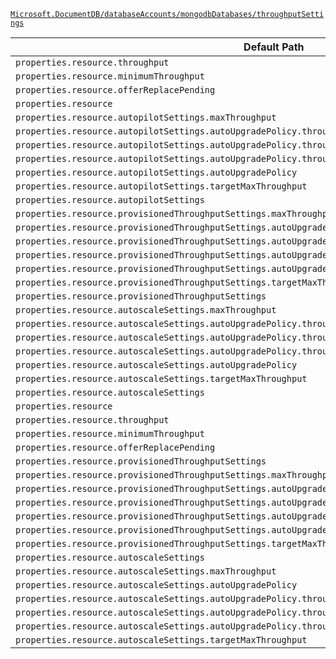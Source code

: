 [`Microsoft.DocumentDB/databaseAccounts/mongodbDatabases/throughputSettings`](https://docs.microsoft.com/en-us/azure/templates/microsoft.documentdb/databaseaccounts/mongodbdatabases/throughputsettings)

| Default Path | Alias |
|---|---|
| `properties.resource.throughput` | `Microsoft.DocumentDB/databaseAccounts/mongodbDatabases/throughputSettings/default.resource.throughput` |
| `properties.resource.minimumThroughput` | `Microsoft.DocumentDB/databaseAccounts/mongodbDatabases/throughputSettings/default.resource.minimumThroughput` |
| `properties.resource.offerReplacePending` | `Microsoft.DocumentDB/databaseAccounts/mongodbDatabases/throughputSettings/default.resource.offerReplacePending` |
| `properties.resource` | `Microsoft.DocumentDB/databaseAccounts/mongodbDatabases/throughputSettings/default.resource` |
| `properties.resource.autopilotSettings.maxThroughput` | `Microsoft.DocumentDB/databaseAccounts/mongodbDatabases/throughputSettings/default.resource.autopilotSettings.maxThroughput` |
| `properties.resource.autopilotSettings.autoUpgradePolicy.throughputPolicy.isEnabled` | `Microsoft.DocumentDB/databaseAccounts/mongodbDatabases/throughputSettings/default.resource.autopilotSettings.autoUpgradePolicy.throughputPolicy.isEnabled` |
| `properties.resource.autopilotSettings.autoUpgradePolicy.throughputPolicy.incrementPercent` | `Microsoft.DocumentDB/databaseAccounts/mongodbDatabases/throughputSettings/default.resource.autopilotSettings.autoUpgradePolicy.throughputPolicy.incrementPercent` |
| `properties.resource.autopilotSettings.autoUpgradePolicy.throughputPolicy` | `Microsoft.DocumentDB/databaseAccounts/mongodbDatabases/throughputSettings/default.resource.autopilotSettings.autoUpgradePolicy.throughputPolicy` |
| `properties.resource.autopilotSettings.autoUpgradePolicy` | `Microsoft.DocumentDB/databaseAccounts/mongodbDatabases/throughputSettings/default.resource.autopilotSettings.autoUpgradePolicy` |
| `properties.resource.autopilotSettings.targetMaxThroughput` | `Microsoft.DocumentDB/databaseAccounts/mongodbDatabases/throughputSettings/default.resource.autopilotSettings.targetMaxThroughput` |
| `properties.resource.autopilotSettings` | `Microsoft.DocumentDB/databaseAccounts/mongodbDatabases/throughputSettings/default.resource.autopilotSettings` |
| `properties.resource.provisionedThroughputSettings.maxThroughput` | `Microsoft.DocumentDB/databaseAccounts/mongodbDatabases/throughputSettings/default.resource.provisionedThroughputSettings.maxThroughput` |
| `properties.resource.provisionedThroughputSettings.autoUpgradePolicy.throughputPolicy.isEnabled` | `Microsoft.DocumentDB/databaseAccounts/mongodbDatabases/throughputSettings/default.resource.provisionedThroughputSettings.autoUpgradePolicy.throughputPolicy.isEnabled` |
| `properties.resource.provisionedThroughputSettings.autoUpgradePolicy.throughputPolicy.incrementPercent` | `Microsoft.DocumentDB/databaseAccounts/mongodbDatabases/throughputSettings/default.resource.provisionedThroughputSettings.autoUpgradePolicy.throughputPolicy.incrementPercent` |
| `properties.resource.provisionedThroughputSettings.autoUpgradePolicy.throughputPolicy` | `Microsoft.DocumentDB/databaseAccounts/mongodbDatabases/throughputSettings/default.resource.provisionedThroughputSettings.autoUpgradePolicy.throughputPolicy` |
| `properties.resource.provisionedThroughputSettings.autoUpgradePolicy` | `Microsoft.DocumentDB/databaseAccounts/mongodbDatabases/throughputSettings/default.resource.provisionedThroughputSettings.autoUpgradePolicy` |
| `properties.resource.provisionedThroughputSettings.targetMaxThroughput` | `Microsoft.DocumentDB/databaseAccounts/mongodbDatabases/throughputSettings/default.resource.provisionedThroughputSettings.targetMaxThroughput` |
| `properties.resource.provisionedThroughputSettings` | `Microsoft.DocumentDB/databaseAccounts/mongodbDatabases/throughputSettings/default.resource.provisionedThroughputSettings` |
| `properties.resource.autoscaleSettings.maxThroughput` | `Microsoft.DocumentDB/databaseAccounts/mongodbDatabases/throughputSettings/default.resource.autoscaleSettings.maxThroughput` |
| `properties.resource.autoscaleSettings.autoUpgradePolicy.throughputPolicy.isEnabled` | `Microsoft.DocumentDB/databaseAccounts/mongodbDatabases/throughputSettings/default.resource.autoscaleSettings.autoUpgradePolicy.throughputPolicy.isEnabled` |
| `properties.resource.autoscaleSettings.autoUpgradePolicy.throughputPolicy.incrementPercent` | `Microsoft.DocumentDB/databaseAccounts/mongodbDatabases/throughputSettings/default.resource.autoscaleSettings.autoUpgradePolicy.throughputPolicy.incrementPercent` |
| `properties.resource.autoscaleSettings.autoUpgradePolicy.throughputPolicy` | `Microsoft.DocumentDB/databaseAccounts/mongodbDatabases/throughputSettings/default.resource.autoscaleSettings.autoUpgradePolicy.throughputPolicy` |
| `properties.resource.autoscaleSettings.autoUpgradePolicy` | `Microsoft.DocumentDB/databaseAccounts/mongodbDatabases/throughputSettings/default.resource.autoscaleSettings.autoUpgradePolicy` |
| `properties.resource.autoscaleSettings.targetMaxThroughput` | `Microsoft.DocumentDB/databaseAccounts/mongodbDatabases/throughputSettings/default.resource.autoscaleSettings.targetMaxThroughput` |
| `properties.resource.autoscaleSettings` | `Microsoft.DocumentDB/databaseAccounts/mongodbDatabases/throughputSettings/default.resource.autoscaleSettings` |
| `properties.resource` | `Microsoft.DocumentDB/databaseAccounts/mongodbDatabases/throughputSettings/resource` |
| `properties.resource.throughput` | `Microsoft.DocumentDB/databaseAccounts/mongodbDatabases/throughputSettings/resource.throughput` |
| `properties.resource.minimumThroughput` | `Microsoft.DocumentDB/databaseAccounts/mongodbDatabases/throughputSettings/resource.minimumThroughput` |
| `properties.resource.offerReplacePending` | `Microsoft.DocumentDB/databaseAccounts/mongodbDatabases/throughputSettings/resource.offerReplacePending` |
| `properties.resource.provisionedThroughputSettings` | `Microsoft.DocumentDB/databaseAccounts/mongodbDatabases/throughputSettings/resource.provisionedThroughputSettings` |
| `properties.resource.provisionedThroughputSettings.maxThroughput` | `Microsoft.DocumentDB/databaseAccounts/mongodbDatabases/throughputSettings/resource.provisionedThroughputSettings.maxThroughput` |
| `properties.resource.provisionedThroughputSettings.autoUpgradePolicy` | `Microsoft.DocumentDB/databaseAccounts/mongodbDatabases/throughputSettings/resource.provisionedThroughputSettings.autoUpgradePolicy` |
| `properties.resource.provisionedThroughputSettings.autoUpgradePolicy.throughputPolicy` | `Microsoft.DocumentDB/databaseAccounts/mongodbDatabases/throughputSettings/resource.provisionedThroughputSettings.autoUpgradePolicy.throughputPolicy` |
| `properties.resource.provisionedThroughputSettings.autoUpgradePolicy.throughputPolicy.isEnabled` | `Microsoft.DocumentDB/databaseAccounts/mongodbDatabases/throughputSettings/resource.provisionedThroughputSettings.autoUpgradePolicy.throughputPolicy.isEnabled` |
| `properties.resource.provisionedThroughputSettings.autoUpgradePolicy.throughputPolicy.incrementPercent` | `Microsoft.DocumentDB/databaseAccounts/mongodbDatabases/throughputSettings/resource.provisionedThroughputSettings.autoUpgradePolicy.throughputPolicy.incrementPercent` |
| `properties.resource.provisionedThroughputSettings.targetMaxThroughput` | `Microsoft.DocumentDB/databaseAccounts/mongodbDatabases/throughputSettings/resource.provisionedThroughputSettings.targetMaxThroughput` |
| `properties.resource.autoscaleSettings` | `Microsoft.DocumentDB/databaseAccounts/mongodbDatabases/throughputSettings/resource.autoscaleSettings` |
| `properties.resource.autoscaleSettings.maxThroughput` | `Microsoft.DocumentDB/databaseAccounts/mongodbDatabases/throughputSettings/resource.autoscaleSettings.maxThroughput` |
| `properties.resource.autoscaleSettings.autoUpgradePolicy` | `Microsoft.DocumentDB/databaseAccounts/mongodbDatabases/throughputSettings/resource.autoscaleSettings.autoUpgradePolicy` |
| `properties.resource.autoscaleSettings.autoUpgradePolicy.throughputPolicy` | `Microsoft.DocumentDB/databaseAccounts/mongodbDatabases/throughputSettings/resource.autoscaleSettings.autoUpgradePolicy.throughputPolicy` |
| `properties.resource.autoscaleSettings.autoUpgradePolicy.throughputPolicy.isEnabled` | `Microsoft.DocumentDB/databaseAccounts/mongodbDatabases/throughputSettings/resource.autoscaleSettings.autoUpgradePolicy.throughputPolicy.isEnabled` |
| `properties.resource.autoscaleSettings.autoUpgradePolicy.throughputPolicy.incrementPercent` | `Microsoft.DocumentDB/databaseAccounts/mongodbDatabases/throughputSettings/resource.autoscaleSettings.autoUpgradePolicy.throughputPolicy.incrementPercent` |
| `properties.resource.autoscaleSettings.targetMaxThroughput` | `Microsoft.DocumentDB/databaseAccounts/mongodbDatabases/throughputSettings/resource.autoscaleSettings.targetMaxThroughput` |

